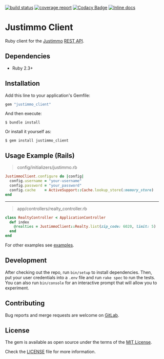 [![build status](https://gitlab.com/exacting/justimmo-client-ruby/badges/master/build.svg)](https://gitlab.com/exacting/justimmo-client-ruby/pipelines)
[![coverage report](https://gitlab.com/exacting/justimmo-client-ruby/badges/master/coverage.svg)](https://valeth.gitlab.io/justimmo-client-ruby)
[![Codacy Badge](https://api.codacy.com/project/badge/Grade/7cfe6c9965214c439470cc0a480e0e49)](https://www.codacy.com/app/exacting/justimmo-client-ruby?utm_source=gitlab.com&amp;utm_medium=referral&amp;utm_content=exacting/justimmo-client-ruby&amp;utm_campaign=Badge_Grade)
[![Inline docs](http://inch-ci.org/github/exacting/justimmo-client-ruby.svg?branch=master)](http://inch-ci.org/github/exacting/justimmo-client-ruby)


# Justimmo Client

Ruby client for the [Justimmo](http://www.justimmo.at) [REST API](http://api-docs.justimmo.at/api/index.html).

## Dependencies

* Ruby 2.3+

## Installation

Add this line to your application's Gemfile:

```ruby
gem "justimmo_client"
```

And then execute:

    $ bundle install

Or install it yourself as:

    $ gem install justimmo_client


## Usage Example (Rails)

> config/initializers/justimmo.rb
```ruby
JustimmoClient.configure do |config|
  config.username = "your-username"
  config.password = "your_password"
  config.cache    = ActiveSupport::Cache.lookup_store(:memory_store)
end
```

---

> app/controllers/realty_controller.rb
```ruby
class RealtyController < ApplicationController
  def index
    @realties = JustimmoClient::Realty.list(zip_code: 6020, limit: 5)
  end
end
```

For other examples see [examples](examples/).

## Development

After checking out the repo, run `bin/setup` to install dependencies.
Then, put your user credentials into a `.env` file and run `rake spec` to run the tests.
You can also run `bin/console` for an interactive prompt that will allow you to experiment.

## Contributing

Bug reports and merge requests are welcome on
[GitLab](https://gitlab.com/exacting/justimmo-client-ruby).


## License

The gem is available as open source under the terms of the [MIT License](http://opensource.org/licenses/MIT).

Check the [LICENSE](LICENSE) file for more information.
